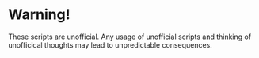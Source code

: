 # Warning!

These scripts are unofficial. Any usage of unofficial scripts and thinking of unofficical thoughts may lead to unpredictable consequences.
